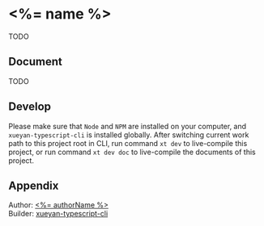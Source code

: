 # <%= name %>

TODO

## Document

TODO

## Develop

Please make sure that `Node` and `NPM` are installed on your computer, and `xueyan-typescript-cli` is installed globally. After switching current work path to this project root in CLI, run command `xt dev` to live-compile this project, or run command `xt dev doc` to live-compile the documents of this project.

## Appendix

Author: [<%= authorName %>](<%= authorEmail %>)  
Builder: [xueyan-typescript-cli](https://github.com/xueyan-site/xueyan-typescript-cli)  
